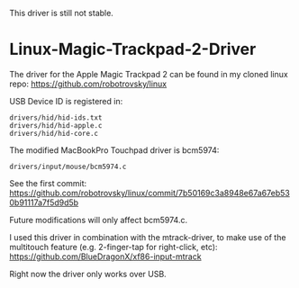 This driver is still not stable.

# Linux-Magic-Trackpad-2-Driver

The driver for the Apple Magic Trackpad 2 can be found in my cloned linux repo:
https://github.com/robotrovsky/linux

USB Device ID is registered in:
```
drivers/hid/hid-ids.txt
drivers/hid/hid-apple.c
drivers/hid/hid-core.c
```

The modified MacBookPro Touchpad driver is bcm5974:
```
drivers/input/mouse/bcm5974.c
```


See the first commit:
https://github.com/robotrovsky/linux/commit/7b50169c3a8948e67a67eb530b91117a7f5d9d5b

Future modifications will only affect bcm5974.c.

I used this driver in combination with the mtrack-driver, to make use of the multitouch feature (e.g. 2-finger-tap for right-click, etc):
https://github.com/BlueDragonX/xf86-input-mtrack

Right now the driver only works over USB. 

